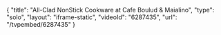 {
    "title": "All-Clad NonStick Cookware at Cafe Boulud & Maialino",
    "type": "solo",
    "layout": "iframe-static",
    "videoId": "6287435",
    "url": "\/tvpembed\/6287435"
}